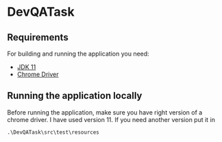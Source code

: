 # DevQATask

## Requirements

For building and running the application you need:

- [JDK 11](https://www.oracle.com/java/technologies/javase/jdk11-archive-downloads.html)
- [Chrome Driver](https://chromedriver.chromium.org/)


## Running the application locally
Before running the application, make sure you have right version of a chrome driver. I have used version 11.
If you need another version put it in
```
.\DevQATask\src\test\resources
```
